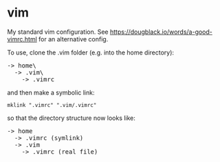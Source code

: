 # vim

My standard vim configuration.
See <https://dougblack.io/words/a-good-vimrc.html> for an alternative config.

To use, clone the .vim folder (e.g. into the home directory):

<pre>
-> home\
  -> .vim\
    -> .vimrc
</pre>

and then make a symbolic link:

```winbatch
mklink ".vimrc" ".vim/.vimrc"
```

so that the directory structure now looks like:

<pre>
-> home
  -> .vimrc (symlink)
  -> .vim
    -> .vimrc (real file)
</pre>

